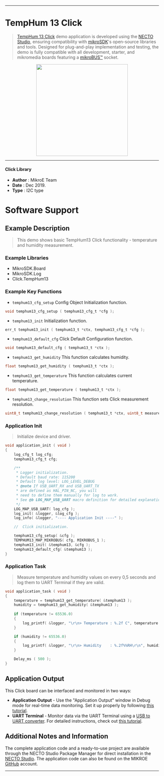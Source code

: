 
---
# TempHum 13 Click

> [TempHum 13 Click](https://www.mikroe.com/?pid_product=MIKROE-3635) demo application is developed using
the [NECTO Studio](https://www.mikroe.com/necto), ensuring compatibility with [mikroSDK](https://www.mikroe.com/mikrosdk)'s
open-source libraries and tools. Designed for plug-and-play implementation and testing, the demo is fully compatible with
all development, starter, and mikromedia boards featuring a [mikroBUS&trade;](https://www.mikroe.com/mikrobus) socket.

<p align="center">
  <img src="https://www.mikroe.com/?pid_product=MIKROE-3635&image=1" height=300px>
</p>

---

#### Click Library

- **Author**        : MikroE Team
- **Date**          : Dec 2019.
- **Type**          : I2C type

# Software Support

## Example Description

> This demo shows basic TempHum13 Click functionality - temperature
and humidity measurement. 

### Example Libraries

- MikroSDK.Board
- MikroSDK.Log
- Click.TempHum13

### Example Key Functions

- `temphum13_cfg_setup` Config Object Initialization function. 
```c
void temphum13_cfg_setup ( temphum13_cfg_t *cfg );
``` 
 
- `temphum13_init` Initialization function. 
```c
err_t temphum13_init ( temphum13_t *ctx, temphum13_cfg_t *cfg );
```

- `temphum13_default_cfg` Click Default Configuration function. 
```c
void temphum13_default_cfg ( temphum13_t *ctx );
```

- `temphum13_get_humidity` This function calculates humidity. 
```c
float temphum13_get_humidity ( temphum13_t *ctx );
```

- `temphum13_get_temperature` This function calculates current temperature. 
```c
float temphum13_get_temperature ( temphum13_t *ctx );
```

- `temphum13_change_resolution` This function sets Click measurement resolution. 
```c
uint8_t temphum13_change_resolution ( temphum13_t *ctx, uint8_t measurement_resolution );
```

### Application Init

> Initialize device and driver.

```c
void application_init ( void )
{
    log_cfg_t log_cfg;
    temphum13_cfg_t cfg;

    /** 
     * Logger initialization.
     * Default baud rate: 115200
     * Default log level: LOG_LEVEL_DEBUG
     * @note If USB_UART_RX and USB_UART_TX 
     * are defined as HAL_PIN_NC, you will 
     * need to define them manually for log to work. 
     * See @b LOG_MAP_USB_UART macro definition for detailed explanation.
     */
    LOG_MAP_USB_UART( log_cfg );
    log_init( &logger, &log_cfg );
    log_info( &logger, "---- Application Init ----" );

    //  Click initialization.

    temphum13_cfg_setup( &cfg );
    TEMPHUM13_MAP_MIKROBUS( cfg, MIKROBUS_1 );
    temphum13_init( &temphum13, &cfg );
    temphum13_default_cfg( &temphum13 );
}
```

### Application Task

> Measure temperature and humidity values on every 0,5 seconds
and log them to UART Terminal if they are valid.

```c
void application_task ( void )
{
    temperature = temphum13_get_temperature( &temphum13 );
    humidity = temphum13_get_humidity( &temphum13 );
    
    if (temperature != 65536.0)
    {
        log_printf( &logger, "\r\n> Temperature : %.2f C", temperature );
    }

    if (humidity != 65536.0)
    {       
        log_printf( &logger, "\r\n> Humidity    : %.2f%%RH\r\n", humidity );
    } 

    Delay_ms ( 500 );
}
```


## Application Output

This Click board can be interfaced and monitored in two ways:
- **Application Output** - Use the "Application Output" window in Debug mode for real-time data monitoring.
Set it up properly by following [this tutorial](https://www.youtube.com/watch?v=ta5yyk1Woy4).
- **UART Terminal** - Monitor data via the UART Terminal using
a [USB to UART converter](https://www.mikroe.com/click/interface/usb?interface*=uart,uart). For detailed instructions,
check out [this tutorial](https://help.mikroe.com/necto/v2/Getting%20Started/Tools/UARTTerminalTool).

## Additional Notes and Information

The complete application code and a ready-to-use project are available through the NECTO Studio Package Manager for 
direct installation in the [NECTO Studio](https://www.mikroe.com/necto). The application code can also be found on
the MIKROE [GitHub](https://github.com/MikroElektronika/mikrosdk_click_v2) account.

---
